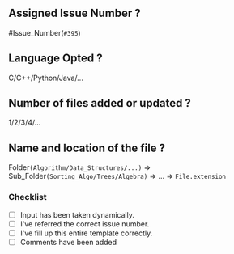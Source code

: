 ## Assigned Issue Number ?
#Issue_Number(``#395``)

## Language Opted ?
C/C++/Python/Java/...

## Number of files added or updated ?
1/2/3/4/...

## Name and location of the file ?
Folder``(Algorithm/Data_Structures/...)`` => Sub_Folder``(Sorting_Algo/Trees/Algebra)`` => ... => ``File.extension``

### Checklist

- [ ] Input has been taken dynamically.
- [ ] I've referred the correct issue number.
- [ ] I've fill up this entire template correctly.
- [ ] Comments have been added
